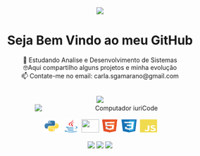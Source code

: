 <div align="center">
<img src="https://github.com/carlagamarano/CarlaGamarano/assets/127261663/2e6eda00-d5ad-4dac-885f-051d06287736"
</div><br>

<h1 align="center">Seja Bem Vindo ao meu GitHub</h1>
<p align="center">🌱 Estudando Analise e Desenvolvimento de Sistemas
<br>🤓Aqui compartilho alguns projetos e minha evolução
<br>📫 Contate-me no email: carla.sgamarano@gmail.com</p>
<br>

 <div>
   <a href="https://github.com/Carlagamarano">
  <img height="180em" src="https://github-readme-stats.vercel.app/api/top-langs/?username=Carlagamarano&layout=compact&langs_count=7&theme=dark"/>
</div>
     
<img src="https://github.com/carlagamarano/CarlaGamarano/assets/127261663/a81b3c59-57c5-40c2-804d-f4b06a231db3" min-width="400px" max-width="400px" width="400px" align="right" alt="Computador iuriCode">

<div style="display: inline-block" align=""><br>
  <img align= alt="Python" height="30" width="40" src="https://raw.githubusercontent.com/devicons/devicon/master/icons/python/python-original.svg">
  <img align= alt="Java" height="30" width="40" src="https://raw.githubusercontent.com/devicons/devicon/master/icons/java/java-original.svg">
  <img align= alt="MySql" height="30" width="40" src="https://cdn.jsdelivr.net/gh/devicons/devicon/icons/mysql/mysql-original-wordmark.svg">
  <img align= alt="HTML" height="30" width="40" src="https://raw.githubusercontent.com/devicons/devicon/master/icons/html5/html5-original.svg">
  <img align= alt="CSS" height="30" width="40" src="https://raw.githubusercontent.com/devicons/devicon/master/icons/css3/css3-original.svg">
  <img align= alt="Javascript" height="30" width="40" src="https://raw.githubusercontent.com/devicons/devicon/master/icons/javascript/javascript-plain.svg">
</div>
 <br>
    
<div><br>
  <a align= href="https://instagram.com/_carlagamarano/" target="_blank"><img src="https://img.shields.io/badge/-Instagram-%23E4405F?style=for-the-badge&logo=instagram&logoColor=white" target="_blank"></a>
  <a align= href = "mailto:carla.sgamarano@gmail.com"><img src="https://img.shields.io/badge/-Gmail-%23333?style=for-the-badge&logo=gmail&logoColor=white" target="_blank"></a>
  <a align= href="https://www.linkedin.com/in/carla-gamarano-04587817a/" target="_blank"><img src="https://img.shields.io/badge/-LinkedIn-%230077B5?style=for-the-badge&logo=linkedin&logoColor=white" target="_blank"></a> 
</div>
